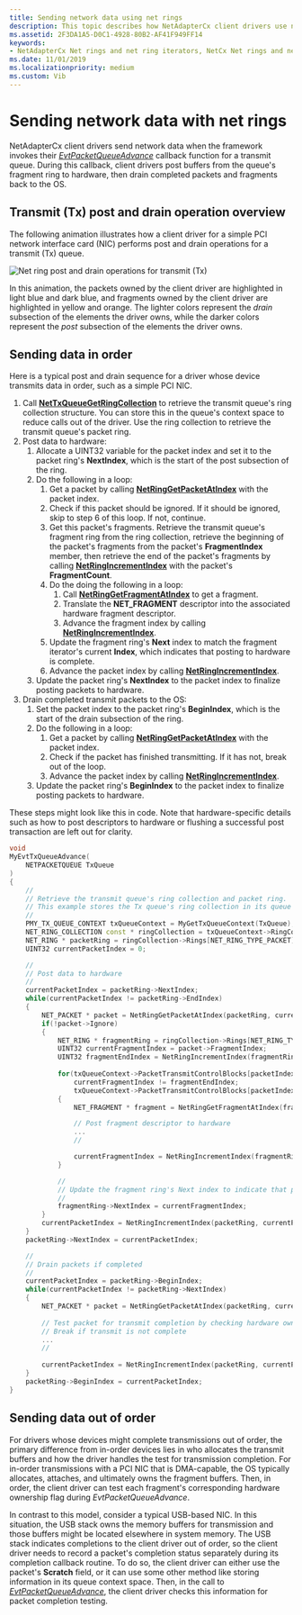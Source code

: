 ```yaml
---
title: Sending network data using net rings
description: This topic describes how NetAdapterCx client drivers use net rings and net ring iterators to send network data.
ms.assetid: 2F3DA1A5-D0C1-4928-80B2-AF41F949FF14
keywords:
- NetAdapterCx Net rings and net ring iterators, NetCx Net rings and net ring iterators, NetAdapterCx PCI devices net ring, NetAdapterCx asynchronous I/O
ms.date: 11/01/2019
ms.localizationpriority: medium
ms.custom: Vib
---
```


# Sending network data with net rings

NetAdapterCx client drivers send network data when the framework invokes their [*EvtPacketQueueAdvance*](/windows-hardware/drivers/ddi/netpacketqueue/nc-netpacketqueue-evt_packet_queue_advance) callback function for a transmit queue. During this callback, client drivers post buffers from the queue's fragment ring to hardware, then drain completed packets and fragments back to the OS.

## Transmit (Tx) post and drain operation overview

The following animation illustrates how a client driver for a simple PCI network interface card (NIC) performs post and drain operations for a transmit (Tx) queue.  

![Net ring post and drain operations for transmit (Tx)](images/net_ring_post_and_drain_operations_tx.gif "Net ring post and drain operations for transmit (Tx)")

In this animation, the packets owned by the client driver are highlighted in light blue and dark blue, and fragments owned by the client driver are highlighted in yellow and orange. The lighter colors represent the *drain* subsection of the elements the driver owns, while the darker colors represent the *post* subsection of the elements the driver owns.

## Sending data in order

Here is a typical post and drain sequence for a driver whose device transmits data in order, such as a simple PCI NIC.

1. Call [**NetTxQueueGetRingCollection**](/windows-hardware/drivers/ddi/nettxqueue/nf-nettxqueue-nettxqueuegetringcollection) to retrieve the transmit queue's ring collection structure. You can store this in the queue's context space to reduce calls out of the driver. Use the ring collection to retrieve the transmit queue's packet ring.
2. Post data to hardware:        
    1. Allocate a UINT32 variable for the packet index and set it to the packet ring's **NextIndex**, which is the start of the post subsection of the ring.
    2. Do the following in a loop:
        1. Get a packet by calling [**NetRingGetPacketAtIndex**](/windows-hardware/drivers/ddi/ring/nf-ring-netringgetpacketatindex) with the packet index.
        2. Check if this packet should be ignored. If it should be ignored, skip to step 6 of this loop. If not, continue.
        3. Get this packet's fragments. Retrieve the transmit queue's fragment ring from the ring collection, retrieve the beginning of the packet's fragments from the packet's **FragmentIndex** member, then retrieve the end of the packet's fragments by calling [**NetRingIncrementIndex**](/windows-hardware/drivers/ddi/ring/nf-ring-netringincrementindex) with the packet's **FragmentCount**.
        4. Do the doing the following in a loop:
            1. Call [**NetRingGetFragmentAtIndex**](/windows-hardware/drivers/ddi/ring/nf-ring-netringgetpacketatindex) to get a fragment.
            2. Translate the **NET_FRAGMENT** descriptor into the associated hardware fragment descriptor.
            3. Advance the fragment index by calling  [**NetRingIncrementIndex**](/windows-hardware/drivers/ddi/ring/nf-ring-netringincrementindex).
        5. Update the fragment ring's **Next** index to match the fragment iterator's current **Index**, which indicates that posting to hardware is complete.
        6. Advance the packet index by calling  [**NetRingIncrementIndex**](/windows-hardware/drivers/ddi/ring/nf-ring-netringincrementindex).
    3. Update the packet ring's **NextIndex** to the packet index to finalize posting packets to hardware.
3. Drain completed transmit packets to the OS:
    1. Set the packet index to the packet ring's **BeginIndex**, which is the start of the drain subsection of the ring.
    2. Do the following in a loop:
        1. Get a packet by calling [**NetRingGetPacketAtIndex**](/windows-hardware/drivers/ddi/ring/nf-ring-netringgetpacketatindex) with the packet index.
        2. Check if the packet has finished transmitting. If it has not, break out of the loop.
        3. Advance the packet index by calling  [**NetRingIncrementIndex**](/windows-hardware/drivers/ddi/ring/nf-ring-netringincrementindex).
    3. Update the packet ring's **BeginIndex** to the packet index to finalize posting packets to hardware.

These steps might look like this in code. Note that hardware-specific details such as how to post descriptors to hardware or flushing a successful post transaction are left out for clarity.

```cpp
void
MyEvtTxQueueAdvance(
    NETPACKETQUEUE TxQueue
)
{
    //
    // Retrieve the transmit queue's ring collection and packet ring. 
    // This example stores the Tx queue's ring collection in its queue context space.
    //
    PMY_TX_QUEUE_CONTEXT txQueueContext = MyGetTxQueueContext(TxQueue);
    NET_RING_COLLECTION const * ringCollection = txQueueContext->RingCollection;
    NET_RING * packetRing = ringCollection->Rings[NET_RING_TYPE_PACKET];
    UINT32 currentPacketIndex = 0;

    //
    // Post data to hardware
    //      
    currentPacketIndex = packetRing->NextIndex;
    while(currentPacketIndex != packetRing->EndIndex)
    {
        NET_PACKET * packet = NetRingGetPacketAtIndex(packetRing, currentPacketIndex);        
        if(!packet->Ignore)
        {
            NET_RING * fragmentRing = ringCollection->Rings[NET_RING_TYPE_FRAGMENT];
            UINT32 currentFragmentIndex = packet->FragmentIndex;
            UINT32 fragmentEndIndex = NetRingIncrementIndex(fragmentRing, currentFragmentIndex + packet->FragmentCount - 1);
            
            for(txQueueContext->PacketTransmitControlBlocks[packetIndex]->numTxDescriptors = 0; 
                currentFragmentIndex != fragmentEndIndex; 
                txQueueContext->PacketTransmitControlBlocks[packetIndex]->numTxDescriptors++)
            {
                NET_FRAGMENT * fragment = NetRingGetFragmentAtIndex(fragmentRing, currentFragmentIndex);

                // Post fragment descriptor to hardware
                ...
                //

                currentFragmentIndex = NetRingIncrementIndex(fragmentRing, currentFragmentIndex);
            }

            //
            // Update the fragment ring's Next index to indicate that posting is complete and prepare for draining
            //
            fragmentRing->NextIndex = currentFragmentIndex;
        }
        currentPacketIndex = NetRingIncrementIndex(packetRing, currentPacketIndex);
    }
    packetRing->NextIndex = currentPacketIndex;

    //
    // Drain packets if completed
    //
    currentPacketIndex = packetRing->BeginIndex;
    while(currentPacketIndex != packetRing->NextIndex)
    {        
        NET_PACKET * packet = NetRingGetPacketAtIndex(packetRing, currentPacketIndex); 
        
        // Test packet for transmit completion by checking hardware ownership flags in the packet's last fragment
        // Break if transmit is not complete
        ...
        //
        
        currentPacketIndex = NetRingIncrementIndex(packetRing, currentPacketIndex);
    }
    packetRing->BeginIndex = currentPacketIndex;
}
```

## Sending data out of order

For drivers whose devices might complete transmissions out of order, the primary difference from in-order devices lies in who allocates the transmit buffers and how the driver handles the test for transmission completion. For in-order transmissions with a PCI NIC that is DMA-capable, the OS typically allocates, attaches, and ultimately owns the fragment buffers. Then, in order, the client driver can test each fragment's corresponding hardware ownership flag during *EvtPacketQueueAdvance*.

In contrast to this model, consider a typical USB-based NIC. In this situation, the USB stack owns the memory buffers for transmission and those buffers might be located elsewhere in system memory. The USB stack indicates completions to the client driver out of order, so the client driver needs to record a packet's completion status separately during its completion callback routine. To do so, the client driver can either use the packet's **Scratch** field, or it can use some other method like storing information in its queue context space. Then, in the call to [*EvtPacketQueueAdvance*](/windows-hardware/drivers/ddi/netpacketqueue/nc-netpacketqueue-evt_packet_queue_advance), the client driver checks this information for packet completion testing.